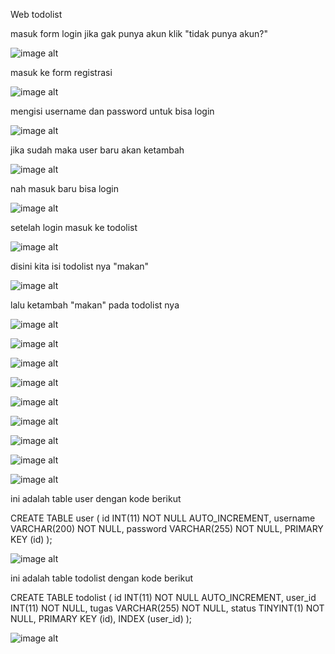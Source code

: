 Web todolist

masuk form login jika gak punya akun klik "tidak punya akun?"

![image alt](https://github.com/SamuelJHS/Pertemuan-4-latihan-php-1/blob/main/Todolist/login.png)

masuk ke form registrasi

![image alt](https://github.com/SamuelJHS/Pertemuan-4-latihan-php-1/blob/main/Todolist/Registrasi.png)

mengisi username dan password untuk bisa login

![image alt](https://github.com/SamuelJHS/Pertemuan-4-latihan-php-1/blob/main/Todolist/terisi%20register.png)

jika sudah maka user baru akan ketambah

![image alt](https://github.com/SamuelJHS/Pertemuan-4-latihan-php-1/blob/main/Todolist/user%20baru.png)

nah masuk baru bisa login

![image alt](https://github.com/SamuelJHS/Pertemuan-4-latihan-php-1/blob/main/Todolist/terisi%20login.png)

setelah login masuk ke todolist

![image alt](https://github.com/SamuelJHS/Pertemuan-4-latihan-php-1/blob/main/Todolist/todolist.png)

disini kita isi todolist nya "makan"

![image alt](https://github.com/SamuelJHS/Pertemuan-4-latihan-php-1/blob/main/Todolist/terisi%20todolist.png)

lalu ketambah "makan" pada todolist nya  

![image alt](https://github.com/SamuelJHS/Pertemuan-4-latihan-php-1/blob/main/Todolist/tambah%20todolist.png)

![image alt](https://github.com/SamuelJHS/Pertemuan-4-latihan-php-1/blob/main/Todolist/tambah%20dua.png)

![image alt](https://github.com/SamuelJHS/Pertemuan-4-latihan-php-1/blob/main/Todolist/coret%20selesai.png)

![image alt](https://github.com/SamuelJHS/Pertemuan-4-latihan-php-1/blob/main/Todolist/terhapus.png)

![image alt](https://github.com/SamuelJHS/Pertemuan-4-latihan-php-1/blob/main/Todolist/admin%20login.png)

![image alt](https://github.com/SamuelJHS/Pertemuan-4-latihan-php-1/blob/main/Todolist/table_todolists.png)

![image alt](https://github.com/SamuelJHS/Pertemuan-4-latihan-php-1/blob/main/Todolist/ubah%20tugas.png)

![image alt](https://github.com/SamuelJHS/Pertemuan-4-latihan-php-1/blob/main/Todolist/hapus%20tugas.png)

![image alt](https://github.com/SamuelJHS/Pertemuan-4-latihan-php-1/blob/main/Todolist/data%20berkurang.png)

ini adalah table user dengan kode berikut

CREATE TABLE user (
    id INT(11) NOT NULL AUTO_INCREMENT,
    username VARCHAR(200) NOT NULL,
    password VARCHAR(255) NOT NULL,
    PRIMARY KEY (id)
);

![image alt](https://github.com/SamuelJHS/Pertemuan-4-latihan-php-1/blob/main/Todolist/query%20user.png)

ini adalah table todolist dengan kode berikut

CREATE TABLE todolist (
    id INT(11) NOT NULL AUTO_INCREMENT,
    user_id INT(11) NOT NULL,
    tugas VARCHAR(255) NOT NULL,
    status TINYINT(1) NOT NULL,
    PRIMARY KEY (id),
    INDEX (user_id)
);

![image alt](https://github.com/SamuelJHS/Pertemuan-4-latihan-php-1/blob/main/Todolist/query%20todolist.png)
